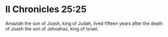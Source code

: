 # II Chronicles 25:25

Amaziah the son of Joash, king of Judah, lived fifteen years after the death of Joash the son of Jehoahaz, king of Israel.
